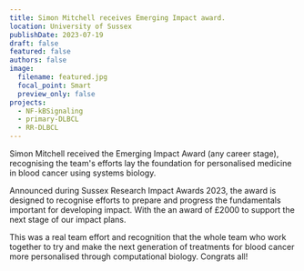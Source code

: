 ```yaml
---
title: Simon Mitchell receives Emerging Impact award.
location: University of Sussex
publishDate: 2023-07-19
draft: false
featured: false
authors: false
image:
  filename: featured.jpg
  focal_point: Smart
  preview_only: false
projects:
  - NF-kBSignaling
  - primary-DLBCL
  - RR-DLBCL
---
```


Simon Mitchell received the Emerging Impact Award (any career stage), recognising the team's efforts lay the foundation for personalised medicine in blood cancer using systems biology.

Announced during Sussex Research Impact Awards 2023, the award is designed to recognise efforts to prepare and progress the fundamentals important for developing impact. With the an award of £2000 to support the next stage of our impact plans.

This was a real team effort and recognition that the whole team who work together to try and make the next generation of treatments for blood cancer more personalised through computational biology. Congrats all!
